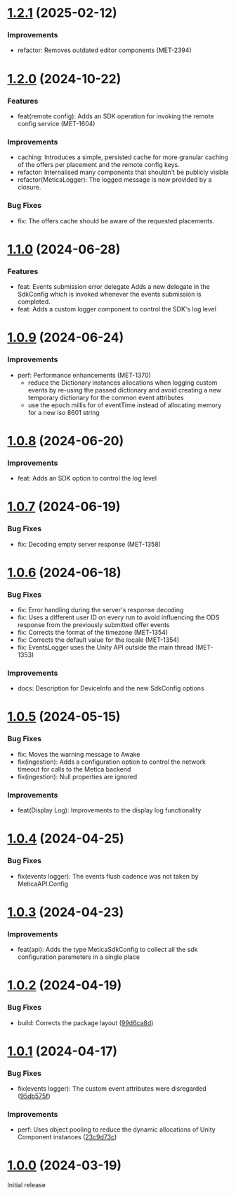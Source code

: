 # [1.2.1](https://github.com/meticalabs/metica-unity-sdk/compare/v1.1.0...v1.0.9) (2025-02-12)
### Improvements
- refactor: Removes outdated editor components (MET-2394)

# [1.2.0](https://github.com/meticalabs/metica-unity-sdk/compare/v1.1.0...v1.0.9) (2024-10-22)
### Features
- feat(remote config): Adds an SDK operation for invoking the remote config service (MET-1604)
### Improvements
- caching: Introduces a simple, persisted cache for more granular caching of the offers per placement and the remote config keys.
- refactor: Internalised many components that shouldn't be publicly visible
- refactor(MeticaLogger): The logged message is now provided by a closure.

### Bug Fixes
- fix: The offers cache should be aware of the requested placements.
# [1.1.0](https://github.com/meticalabs/metica-unity-sdk/compare/v1.1.0...v1.0.9) (2024-06-28)
### Features
- feat: Events submission error delegate
Adds a new delegate in the SdkConfig which is invoked whenever the events submission is completed.
- feat: Adds a custom logger component to control the SDK's log level

# [1.0.9](https://github.com/meticalabs/metica-unity-sdk/compare/v1.0.9...v1.0.8) (2024-06-24)

### Improvements
- perf: Performance enhancements (MET-1370)
  - reduce the Dictionary instances allocations when logging custom events by re-using the passed dictionary and avoid creating a new temporary dictionary for the common event attributes
  - use the epoch millis for of eventTime instead of allocating memory for a new iso 8601 string

# [1.0.8](https://github.com/meticalabs/metica-unity-sdk/compare/v1.0.8...v1.0.7) (2024-06-20)

### Improvements
- feat: Adds an SDK option to control the log level

# [1.0.7](https://github.com/meticalabs/metica-unity-sdk/compare/v1.0.7...v1.0.6) (2024-06-19)

### Bug Fixes
- fix: Decoding empty server response (MET-1358)

# [1.0.6](https://github.com/meticalabs/metica-unity-sdk/compare/v1.0.6...v1.0.5) (2024-06-18)

### Bug Fixes
- fix: Error handling during the server's response decoding
- fix: Uses a different user ID on every run to avoid influencing the ODS response from the previously submitted offer events
- fix: Corrects the format of the timezone (MET-1354)
- fix: Corrects the default value for the locale (MET-1354)
- fix: EventsLogger uses the Unity API outside the main thread (MET-1353)

### Improvements
- docs: Description for DeviceInfo and the new SdkConfig options

# [1.0.5](https://github.com/meticalabs/metica-unity-sdk/compare/v1.0.5...v1.0.4) (2024-05-15)

### Bug Fixes

* fix: Moves the warning message to Awake
* fix(ingestion): Adds a configuration option to control the network timeout for calls to the Metica backend
* fix(ingestion): Null properties are ignored

### Improvements
* feat(Display Log): Improvements to the display log functionality

# [1.0.4](https://github.com/meticalabs/metica-unity-sdk/compare/v1.0.4...v1.0.3) (2024-04-25)

### Bug Fixes

* fix(events logger): The events flush cadence was not taken by MeticaAPI.Config

# [1.0.3](https://github.com/meticalabs/metica-unity-sdk/compare/v1.0.3...v1.0.2) (2024-04-23)

### Improvements

* feat(api): Adds the type MeticaSdkConfig to collect all the sdk configuration parameters in a single place


# [1.0.2](https://github.com/meticalabs/metica-unity-sdk/compare/v1.0.2...v1.0.1) (2024-04-19)


### Bug Fixes

* build: Corrects the package layout ([99d6ca8d](https://github.com/meticalabs/metica-unity-sdk/commit/99d6ca8de7ca5aa7be8c37ba9f144edf85307e5b))


# [1.0.1](https://github.com/meticalabs/metica-unity-sdk/compare/v1.0.1...v1.0.0) (2024-04-17)


### Bug Fixes

* fix(events logger): The custom event attributes were disregarded ([95db575f](https://github.com/meticalabs/metica-unity-sdk/commit/95db575f79a8f04f22089ab36e1eeb736552c148))


### Improvements

* perf: Uses object pooling to reduce the dynamic allocations of Unity Component instances ([23c9d73c](https://github.com/meticalabs/metica-unity-sdk/commit/23c9d73c7dcc25904287daf5792e5ccb22036ceb))


# [1.0.0](https://github.com/meticalabs/metica-unity-sdk/releases/tag/v1.0.0) (2024-03-19)

Initial release
